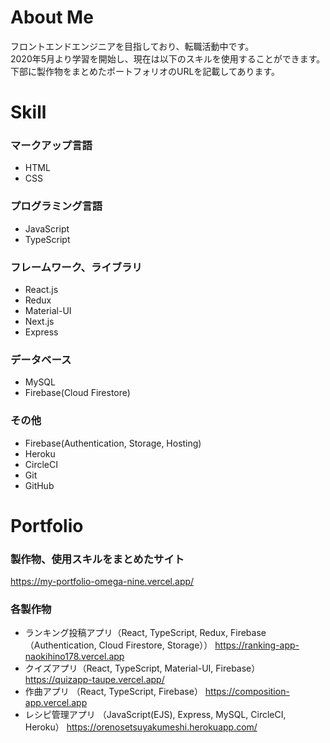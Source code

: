 # About Me
フロントエンドエンジニアを目指しており、転職活動中です。  
2020年5月より学習を開始し、現在は以下のスキルを使用することができます。  
下部に製作物をまとめたポートフォリオのURLを記載してあります。


# Skill
### マークアップ言語
- HTML
- CSS
### プログラミング言語
- JavaScript
- TypeScript
### フレームワーク、ライブラリ
- React.js
- Redux
- Material-UI
- Next.js
- Express
### データベース
- MySQL
- Firebase(Cloud Firestore)
### その他
- Firebase(Authentication, Storage, Hosting)
- Heroku
- CircleCI
- Git
- GitHub

# Portfolio
### 製作物、使用スキルをまとめたサイト
https://my-portfolio-omega-nine.vercel.app/

### 各製作物
- ランキング投稿アプリ（React, TypeScript, Redux, Firebase（Authentication, Cloud Firestore, Storage））
https://ranking-app-naokihino178.vercel.app
- クイズアプリ（React, TypeScript, Material-UI, Firebase）
https://quizapp-taupe.vercel.app/
- 作曲アプリ （React, TypeScript, Firebase）
https://composition-app.vercel.app
- レシピ管理アプリ （JavaScript(EJS), Express, MySQL, CircleCI, Heroku）
https://orenosetsuyakumeshi.herokuapp.com/
